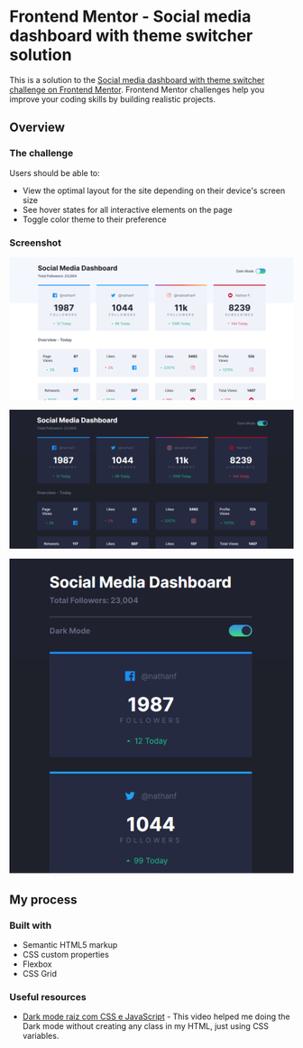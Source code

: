 # Frontend Mentor - Social media dashboard with theme switcher solution

This is a solution to the [Social media dashboard with theme switcher challenge on Frontend Mentor](https://www.frontendmentor.io/challenges/social-media-dashboard-with-theme-switcher-6oY8ozp_H). Frontend Mentor challenges help you improve your coding skills by building realistic projects. 

## Overview 

### The challenge 

Users should be able to:

- View the optimal layout for the site depending on their device's screen size
- See hover states for all interactive elements on the page
- Toggle color theme to their preference

### Screenshot
![](./images/screenshots/white-theme-desktop.png)

![](./images/screenshots/dark-theme-desktop.png)

![](./images/screenshots/dark-theme-mobile.png)

## My process

### Built with

- Semantic HTML5 markup
- CSS custom properties
- Flexbox
- CSS Grid

### Useful resources

- [Dark mode raiz com CSS e JavaScript](https://www.youtube.com/watch?v=BvhYm0BOLvA) - This video helped me doing the Dark mode without creating any class in my HTML, just using CSS variables. 